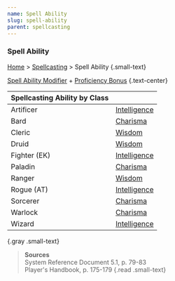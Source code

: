 ```yaml
---
name: Spell Ability
slug: spell-ability
parent: spellcasting
---
```

### Spell Ability
[Home](dm-operations-center) > [Spellcasting](spellcasting) > Spell Ability {.small-text}

[Spell Ability Modifier](spell-ability) + [Proficiency Bonus](proficiency-bonus) {.text-center}

| Spellcasting Ability by Class ||
| :----------- | :--------------------------- |
| Artificer    | [Intelligence](intelligence) |
| Bard         | [Charisma](charisma)         |
| Cleric       | [Wisdom](wisdom)             |
| Druid        | [Wisdom](wisdom)             |
| Fighter (EK) | [Intelligence](intelligence) |
| Paladin      | [Charisma](charisma)         |
| Ranger       | [Wisdom](wisdom)             |
| Rogue (AT)   | [Intelligence](intelligence) |
| Sorcerer     | [Charisma](charisma)         |
| Warlock      | [Charisma](charisma)         |
| Wizard       | [Intelligence](intelligence) |
{.gray .small-text}

> **Sources** <br/>
> System Reference Document 5.1, p. 79-83<br/>
> Player's Handbook, p. 175-179
{.read .small-text}
